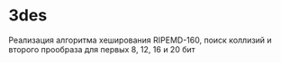 # 3des
Реализация алгоритма хеширования RIPEMD-160, поиск коллизий и второго прообраза для первых 8, 12, 16 и 20 бит
